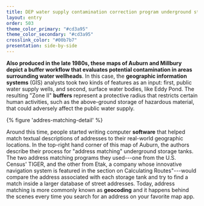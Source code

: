 ```yaml
---
title: DEP water supply contamination correction program underground storage tank locations compared to natural resource data
layout: entry
order: 503
theme_color_primary: "#cd3a95"
theme_color_secondary: "#cd3a95"
crosslink_color: "#00b7b7"
presentation: side-by-side
---
```


**Also produced in the late 1980s, these maps of Auburn and Millbury depict a buffer workflow that evaluates potential contamination in areas surrounding water wellheads**. In this case, the **geographic information systems** (GIS) analysts took two kinds of features as an input: first, public water supply wells, and second, surface water bodies, like Eddy Pond. The resulting "Zone II" **buffers** represent a protective radius that restricts certain human activities, such as the above-ground storage of hazardous material, that could adversely affect the public water supply.

{% figure 'addres-matching-detail' %}

Around this time, people started writing computer **software** that helped match textual descriptions of addresses to their real-world geographic locations. In the top-right hand corner of this map of Auburn, the authors describe their process for "address matching" underground storage tanks. The two address matching programs they used---one from the U.S. Census' TIGER, and the other from Etak, a company whose innovative navigation system is featured in the section on <span class="crosslink">Calculating Routes"</span>---would compare the address associated with each storage tank and try to find a match inside a larger database of street addresses. Today, address matching is more commonly known as **geocoding** and it happens behind the scenes every time you search for an address on your favorite map app.